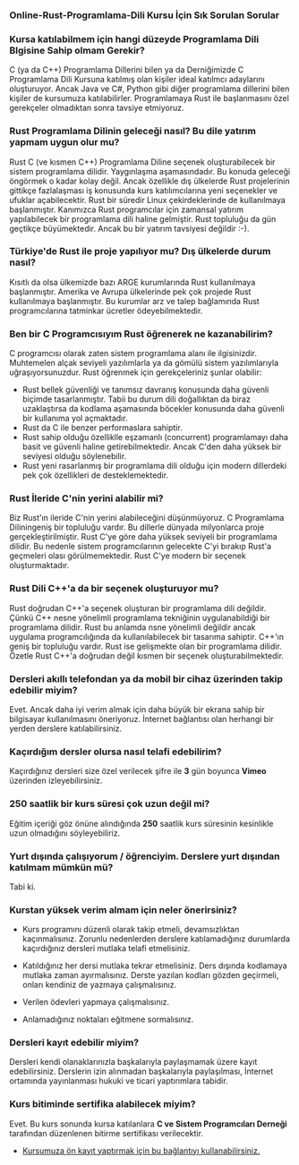 ### Online-Rust-Programlama-Dili Kursu İçin Sık Sorulan Sorular

### Kursa katılabilmem için hangi düzeyde Programlama Dili Blgisine Sahip olmam Gerekir?
C (ya da C++) Programlama Dillerini bilen ya da Derniğimizde C Programlama Dili Kursuna katılmış olan kişiler ideal katılmcı adaylarını oluşturuyor. Ancak Java ve C#, Python gibi diğer programlama dillerini bilen kişiler de kursumuza katılabilirler. Programlamaya Rust ile başlanmasını özel gerekçeler olmadıktan sonra tavsiye etmiyoruz.

### Rust Programlama Dilinin geleceği nasıl? Bu dile yatırım yapmam uygun olur mu?
Rust C (ve kısmen C++) Programlama Diline seçenek oluşturabilecek bir sistem programlama dilidir. Yaygınlaşma aşamasındadır. Bu konuda geleceği öngörmek o kadar kolay değil. Ancak özellikle dış ülkelerde Rust projelerinin gittikçe fazlalaşması iş konusunda kurs katılımcılarına yeni seçenekler ve ufuklar açabilecektir. Rust bir süredir Linux çekirdeklerinde de kullanılmaya başlanmıştır. Kanımızca Rust programcılar için zamansal yatırım yapılabilecek bir programlama dili haline gelmiştir. Rust topluluğu da gün geçtikçe büyümektedir. Ancak bu bir yatırım tavsiyesi değildir :-).

### Türkiye'de Rust ile proje yapılıyor mu? Dış ülkelerde durum nasıl?
Kısıtlı da olsa ülkemizde bazı ARGE kurumlarında Rust kullanılmaya başlanmıştır. Amerika ve Avrupa ülkelerinde pek çok projede Rust kullanılmaya başlanmıştır. Bu kurumlar arz ve talep bağlamında Rust programcılarına tatminkar ücretler ödeyebilmektedir.

### Ben bir C Programcısıyım Rust öğrenerek ne kazanabilirim?
C programcısı olarak zaten sistem programlama alanı ile ilgisinizdir. Muhtemelen alçak seviyeli yazılımlarla ya da gömülü sistem yazılımlarıyla uğraşıyorsunuzdur. Rust öğrenmek için gerekçeleriniz şunlar olabilir:

- Rust bellek güvenliği ve tanımsız davranış konusunda daha güvenli biçimde tasarlanmıştır. Tabii bu durum dili doğallıktan da biraz uzaklaştırsa da kodlama aşamasında böcekler konusunda daha güvenli bir kullanıma yol açmaktadır.
- Rust da C ile benzer performaslara sahiptir.
- Rust sahip olduğu özelliklle eşzamanlı (concurrent) programlamayı daha basit ve güvenli haline getirebilmektedir. Ancak C'den daha yüksek bir seviyesi olduğu söylenebilir.
- Rust yeni rasarlanmış bir programlama dili olduğu için modern dillerdeki pek çok özellikleri de desteklemektedir.

### Rust İleride C'nin yerini alabilir mi?
Biz Rust'ın ileride C'nin yerini alabileceğini düşünmüyoruz. C Programlama Diliningeniş bir topluluğu vardır. Bu dillerle dünyada milyonlarca proje gerçekleştirilmiştir. Rust C'ye göre daha yüksek seviyeli bir programlama dilidir. Bu nedenle sistem programcılarının gelecekte C'yi bırakıp Rust'a geçmeleri olası görülmemektedir. Rust C'ye modern bir seçenek oluşturmaktadır. 

### Rust Dili C++'a da bir seçenek oluşturuyor mu?
Rust doğrudan C++'a seçenek oluşturan bir programlama dili değildir. Çünkü C++ nesne yönelimli programlama tekniğinin uygulanabildiği bir programlama dilidir. Rust bu anlamda nsne yönelimli değildir ancak uygulama programcılığında da kullanılabilecek bir tasarıma sahiptir. C++'ın geniş bir topluluğu vardır. Rust ise gelişmekte olan bir programlama dilidir. Özetle Rust C++'a doğrudan değil kısmen bir seçenek oluşturabilmektedir. 

### Dersleri akıllı telefondan ya da mobil bir cihaz üzerinden takip edebilir miyim?
Evet. Ancak daha iyi verim almak için daha büyük bir ekrana sahip bir bilgisayar kullanılmasını öneriyoruz. İnternet bağlantısı olan herhangi bir yerden derslere katılabilirsiniz.

### Kaçırdığım dersler olursa nasıl telafi edebilirim?
Kaçırdığınız dersleri size özel verilecek şifre ile  __3__  gün boyunca __Vimeo__ üzerinden izleyebilirsiniz.

### 250 saatlik bir kurs süresi çok uzun değil mi?
Eğitim içeriği göz önüne alındığında __250__ saatlik kurs süresinin kesinlikle uzun olmadığını söyleyebiliriz. 

### Yurt dışında çalışıyorum / öğrenciyim. Derslere yurt dışından katılmam mümkün mü?
Tabi ki. 

### Kurstan yüksek verim almam için neler önerirsiniz?
+ Kurs programını düzenli olarak takip etmeli, devamsızlıktan kaçınmalısınız. Zorunlu nedenlerden derslere katılamadığınız durumlarda kaçırdığınız dersleri mutlaka telafi etmelisiniz.

+ Katıldığınız her dersi mutlaka tekrar etmelisiniz. Ders dışında kodlamaya mutlaka zaman ayırmalısınız. Derste yazılan kodları gözden geçirmeli, onları kendiniz de yazmaya çalışmalısınız.

+ Verilen ödevleri yapmaya çalışmalısınız.

+ Anlamadığınız noktaları eğitmene sormalısınız.

### Dersleri kayıt edebilir miyim?
Dersleri kendi olanaklarınızla başkalarıyla paylaşmamak üzere kayıt edebilirsiniz. Derslerin izin alınmadan başkalarıyla paylaşılması, İnternet ortamında yayınlanması hukuki ve ticari yaptırımlara tabidir.

### Kurs bitiminde sertifika alabilecek miyim?
Evet. Bu kurs sonunda kursa katılanlara __C ve Sistem Programcıları Derneği__ tarafından düzenlenen bitirme sertifikası verilecektir.

+ [Kursumuza ön kayıt yaptırmak için bu bağlantıyı kullanabilirsiniz.]()
